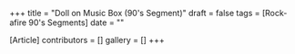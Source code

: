 +++
title = "Doll on Music Box (90's Segment)"
draft = false
tags = [Rock-afire 90's Segments]
date = ""

[Article]
contributors = []
gallery = []
+++